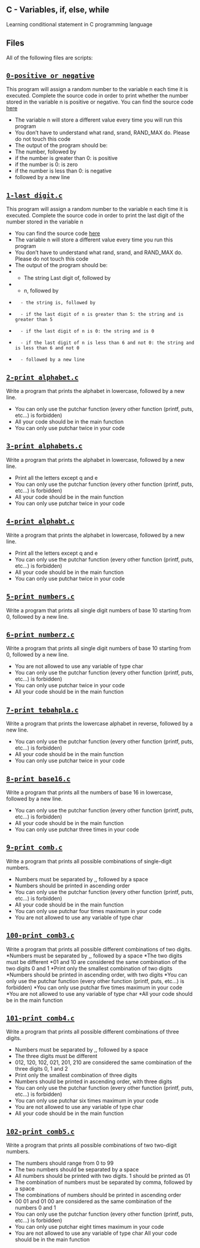 ## C - Variables, if, else, while 

Learning conditional statement in C programming language

## Files
All of the following files are scripts:


## [`0-positive_or_negative`](0-positive_or_negative)
This program will assign a random number to the variable n each time it is executed. Complete the source code in order to print whether the number stored in the variable n is positive or negative.
You can find the source code [here](https://alx-intranet.hbtn.io/rltoken/rrqNDWjrCWdARnWFLPExPw)
* The variable n will store a different value every time you will run this program
* You don’t have to understand what rand, srand, RAND_MAX do. Please do not touch this code
* The output of the program should be:
* The number, followed by
* if the number is greater than 0: is positive
* if the number is 0: is zero
* if the number is less than 0: is negative
* followed by a new line

## [`1-last_digit.c`](1-last_digit.c)
This program will assign a random number to the variable n each time it is executed. Complete the source code in order to print the last digit of the number stored in the variable n
* You can find the source code [here](https://alx-intranet.hbtn.io/rltoken/5HWhPDsq3jq1yCRQFrLl4Q)
* The variable n will store a different value every time you run this program
* You don’t have to understand what rand, srand, and RAND_MAX do. Please do not touch this code
* The output of the program should be:
*	- The string Last digit of, followed by
* 	- n, followed by
*       - the string is, followed by 
*       - if the last digit of n is greater than 5: the string and is greater than 5
*       - if the last digit of n is 0: the string and is 0
*       - if the last digit of n is less than 6 and not 0: the string and is less than 6 and not 0
*       - followed by a new line

## [`2-print_alphabet.c`](2-print_alphabet.c)
Write a program that prints the alphabet in lowercase, followed by a new line.
* You can only use the putchar function (every other function (printf, puts, etc…) is forbidden)
* All your code should be in the main function
* You can only use putchar twice in your code

## [`3-print_alphabets.c`](3-print_alphabets.c)
Write a program that prints the alphabet in lowercase, followed by a new line.
* Print all the letters except q and e
* You can only use the putchar function (every other function (printf, puts, etc…) is forbidden)
* All your code should be in the main function
* You can only use putchar twice in your code

## [`4-print_alphabt.c`](4-print_alphabt.c)
Write a program that prints the alphabet in lowercase, followed by a new line.
* Print all the letters except q and e
* You can only use the putchar function (every other function (printf, puts, etc…) is forbidden)
* All your code should be in the main function
* You can only use putchar twice in your code

## [`5-print_numbers.c`](5-print_numbers.c)
Write a program that prints all single digit numbers of base 10 starting from 0, followed by a new line.

## [`6-print_numberz.c`](6-print_numberz.c)
Write a program that prints all single digit numbers of base 10 starting from 0, followed by a new line.
* You are not allowed to use any variable of type char
* You can only use the putchar function (every other function (printf, puts, etc…) is forbidden)
* You can only use putchar twice in your code
* All your code should be in the main function


## [`7-print_tebahpla.c`](7-print_tebahpla.c)
Write a program that prints the lowercase alphabet in reverse, followed by a new line.
* You can only use the putchar function (every other function (printf, puts, etc…) is forbidden)
* All your code should be in the main function
* You can only use putchar twice in your code

## [`8-print_base16.c`](8-print_base16.c)
Write a program that prints all the numbers of base 16 in lowercase, followed by a new line.
* You can only use the putchar function (every other function (printf, puts, etc…) is forbidden)
* All your code should be in the main function
* You can only use putchar three times in your code

## [`9-print_comb.c`](9-print_comb.c)
Write a program that prints all possible combinations of single-digit numbers.
* Numbers must be separated by ,, followed by a space
* Numbers should be printed in ascending order
* You can only use the putchar function (every other function (printf, puts, etc…) is forbidden)
* All your code should be in the main function
* You can only use putchar four times maximum in your code
* You are not allowed to use any variable of type char

## [`100-print_comb3.c`](100-print_comb3.c)
Write a program that prints all possible different combinations of two digits.
*Numbers must be separated by ,, followed by a space
*The two digits must be different
*01 and 10 are considered the same combination of the two digits 0 and 1
*Print only the smallest combination of two digits
*Numbers should be printed in ascending order, with two digits
*You can only use the putchar function (every other function (printf, puts, etc…) is forbidden)
*You can only use putchar five times maximum in your code
*You are not allowed to use any variable of type char
*All your code should be in the main function

## [`101-print_comb4.c`](101-print_comb4.c)
Write a program that prints all possible different combinations of three digits.
* Numbers must be separated by ,, followed by a space
* The three digits must be different
* 012, 120, 102, 021, 201, 210 are considered the same combination of the three digits 0, 1 and 2
* Print only the smallest combination of three digits
* Numbers should be printed in ascending order, with three digits
* You can only use the putchar function (every other function (printf, puts, etc…) is forbidden)
* You can only use putchar six times maximum in your code
* You are not allowed to use any variable of type char
* All your code should be in the main function

## [`102-print_comb5.c`](102-print_comb5.c)
Write a program that prints all possible combinations of two two-digit numbers.
* The numbers should range from 0 to 99
* The two numbers should be separated by a space
* All numbers should be printed with two digits. 1 should be printed as 01
* The combination of numbers must be separated by comma, followed by a space
* The combinations of numbers should be printed in ascending order
* 00 01 and 01 00 are considered as the same combination of the numbers 0 and 1
* You can only use the putchar function (every other function (printf, puts, etc…) is forbidden)
* You can only use putchar eight times maximum in your code
* You are not allowed to use any variable of type char
 All your code should be in the main function

